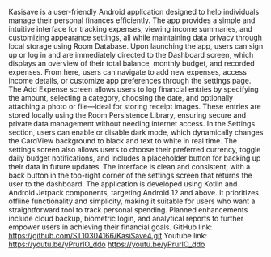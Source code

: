 Kasisave is a user-friendly Android application designed to help individuals manage their personal finances efficiently. The app provides a simple and intuitive interface for tracking expenses, viewing income summaries, and customizing appearance settings, all while maintaining data privacy through local storage using Room Database. Upon launching the app, users can sign up or log in and are immediately directed to the Dashboard screen, which displays an overview of their total balance, monthly budget, and recorded expenses. From here, users can navigate to add new expenses, access income details, or customize app preferences through the settings page.
The Add Expense screen allows users to log financial entries by specifying the amount, selecting a category, choosing the date, and optionally attaching a photo or file—ideal for storing receipt images. These entries are stored locally using the Room Persistence Library, ensuring secure and private data management without needing internet access.
In the Settings section, users can enable or disable dark mode, which dynamically changes the CardView background to black and text to white in real time. The settings screen also allows users to choose their preferred currency, toggle daily budget notifications, and includes a placeholder button for backing up their data in future updates. The interface is clean and consistent, with a back button in the top-right corner of the settings screen that returns the user to the dashboard.
The application is developed using Kotlin and Android Jetpack components, targeting Android 12 and above. It prioritizes offline functionality and simplicity, making it suitable for users who want a straightforward tool to track personal spending. Planned enhancements include cloud backup, biometric login, and analytical reports to further empower users in achieving their financial goals.
GitHub link: https://github.com/ST10304166/KasiSave4.git
Youtube link: https://youtu.be/yPrurIO_ddo
https://youtu.be/yPrurIO_ddo

